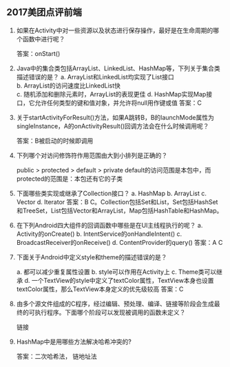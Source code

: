## 2017美团点评前端
1. 如果在Activity中对一些资源以及状态进行保存操作，最好是在生命周期的哪个函数中进行呢？

    答案：onStart()
2. Java中的集合类包括ArrayList、LinkedList、HashMap等，下列关于集合类描述错误的是？
    a. ArrayList和LinkedList均实现了List接口        
    b. ArrayList的访问速度比LinkedList快       
    c. 随机添加和删除元素时，ArrayList的表现更佳
    d. HashMap实现Map接口，它允许任何类型的键和值对象，并允许将null用作键或值
    答案：C
3. 关于startActivityForResult()方法，如果A跳转B，B的launchMode属性为singleInstance，A的onActivityResult()回调方法会在什么时候调用呢？

    答案：B被启动的时候即调用
4. 下列哪个对访问修饰符作用范围由大到小排列是正确的？

    public > protected > default > private  default的访问范围是本包中，而protected的范围是：本包还有它的子类
5. 下面哪些类实现或继承了Collection接口？
    a. HashMap
    b. ArrayList
    c. Vector
    d. Iterator
    答案：B C。Collection包括Set和List，Set包括HashSet和TreeSet，List包括Vector和ArrayList，Map包括HashTable和HashMap。
6. 在下列Android四大组件的回调函数中哪些是在UI主线程执行的呢？
    a. Activity的onCreate()
    b. IntentService的onHandleIntent()
    c. BroadcastReceiver的onReceive()
    d. ContentProvider的query()
    答案：A C
7. 下面关于Android中定义style和theme的描述错误的是？

    a. 都可以减少重复属性设置
    b. style可以作用在Activity上
    c. Theme类可以继承
    d. 一个TextView的style中定义了textColor属性，TextView本身也设置textColor属性，那么TextView本身定义的优先级较高
    答案：C
8. 由多个源文件组成的C程序，经过编辑、预处理、编译、链接等阶段会生成最终的可执行程序。下面哪个阶段可以发现被调用的函数未定义？

    链接
9. HashMap中是用哪些方法解决哈希冲突的?

    答案：二次哈希法， 链地址法
